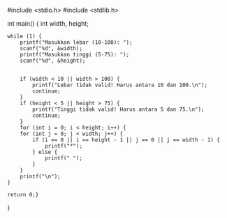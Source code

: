#include <stdio.h>
#include <stdlib.h>

int main() 
{
    int width, height;

    while (1) {
        printf("Masukkan lebar (10-100): ");
        scanf("%d", &width);
        printf("Masukkan tinggi (5-75): ");
        scanf("%d", &height);

        
        if (width < 10 || width > 100) {
            printf("Lebar tidak valid! Harus antara 10 dan 100.\n");
            continue;
        }
        if (height < 5 || height > 75) {
            printf("Tinggi tidak valid! Harus antara 5 dan 75.\n");
            continue;
        }
        for (int i = 0; i < height; i++) {
        for (int j = 0; j < width; j++) {
            if (i == 0 || i == height - 1 || j == 0 || j == width - 1) {
                printf("*");
            } else {
                printf(" ");
            }
        }
        printf("\n");
    }

    return 0;}
}
